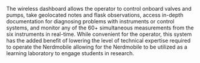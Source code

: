 The wireless dashboard allows the operator to control onboard valves and pumps, take geolocated notes and flask observations, access in-depth documentation for diagnosing problems with instruments or control systems, and monitor any of the 60+ simultaneous measurements from the six instruments in real-time. While convenient for the operator, this system has the added benefit of lowering the level of technical expertise required to operate the Nerdmobile allowing for the Nerdmobile to be utilized as a learning laboratory to engage students in research.